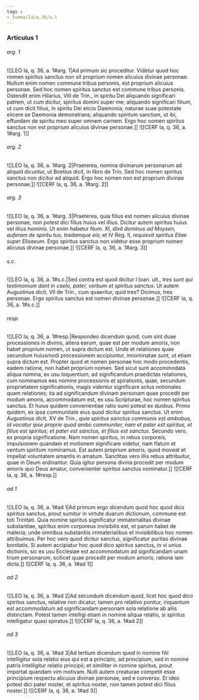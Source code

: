 ```yaml
---
tags : 
- Summa/Ia/q.36/a.1
---
```


### Articulus 1

###### arg. 1
![[LEO Ia, q. 36, a. 1#arg. 1|Ad primum sic proceditur. Videtur quod hoc nomen spiritus sanctus non sit proprium nomen alicuius divinae personae. Nullum enim nomen commune tribus personis, est proprium alicuius personae. Sed hoc nomen spiritus sanctus est commune tribus personis. Ostendit enim Hilarius, VIII de Trin., in spiritu Dei aliquando significari patrem, ut cum dicitur, spiritus domini super me; aliquando significari filium, ut cum dicit filius, in spiritu Dei eiicio Daemonia, naturae suae potestate eiicere se Daemonia demonstrans; aliquando spiritum sanctum, ut ibi, effundam de spiritu meo super omnem carnem. Ergo hoc nomen spiritus sanctus non est proprium alicuius divinae personae.]]
![[CERF Ia, q. 36, a. 1#arg. 1]]

###### arg. 2
![[LEO Ia, q. 36, a. 1#arg. 2|Praeterea, nomina divinarum personarum ad aliquid dicuntur, ut Boetius dicit, in libro de Trin. Sed hoc nomen spiritus sanctus non dicitur ad aliquid. Ergo hoc nomen non est proprium divinae personae.]]
![[CERF Ia, q. 36, a. 1#arg. 2]]

###### arg. 3
![[LEO Ia, q. 36, a. 1#arg. 3|Praeterea, quia filius est nomen alicuius divinae personae, non potest dici filius huius vel illius. Dicitur autem spiritus huius vel illius hominis. Ut enim habetur Num. XI, *dixit dominus ad Moysen, auferam de spiritu tuo, tradamque eis*; et IV Reg. II, *requievit spiritus Eliae super Elisaeum*. Ergo spiritus sanctus non videtur esse proprium nomen alicuius divinae personae.]]
![[CERF Ia, q. 36, a. 1#arg. 3]]

###### s.c.
![[LEO Ia, q. 36, a. 1#s.c.|Sed contra est quod dicitur I Ioan. ult., *tres sunt qui testimonium dant in caelo, pater, verbum et spiritus sanctus*. Ut autem Augustinus dicit, VII de Trin., cum quaeritur, quid tres? Dicimus, tres personae. Ergo spiritus sanctus est nomen divinae personae.]]
![[CERF Ia, q. 36, a. 1#s.c.]]

###### resp.
![[LEO Ia, q. 36, a. 1#resp.|Respondeo dicendum quod, cum sint duae processiones in divinis, altera earum, quae est per modum amoris, non habet proprium nomen, ut supra dictum est. Unde et relationes quae secundum huiusmodi processionem accipiuntur, innominatae sunt, ut etiam supra dictum est. Propter quod et nomen personae hoc modo procedentis, eadem ratione, non habet proprium nomen. Sed sicut sunt accommodata aliqua nomina, ex usu loquentium, ad significandum praedictas relationes, cum nominamus eas nomine processionis et spirationis, quae, secundum proprietatem significationis, magis videntur significare actus notionales quam relationes; ita ad significandum divinam personam quae procedit per modum amoris, accommodatum est, ex usu Scripturae, hoc nomen spiritus sanctus. Et huius quidem convenientiae ratio sumi potest ex duobus. Primo quidem, ex ipsa communitate eius quod dicitur spiritus sanctus. Ut enim Augustinus dicit, XV de Trin., *quia spiritus sanctus communis est ambobus, id vocatur ipse proprie quod ambo communiter, nam et pater est spiritus, et filius est spiritus; et pater est sanctus, et filius est sanctus*. Secundo vero, ex propria significatione. Nam nomen spiritus, in rebus corporeis, impulsionem quandam et motionem significare videtur, nam flatum et ventum spiritum nominamus. Est autem proprium amoris, quod moveat et impellat voluntatem amantis in amatum. Sanctitas vero illis rebus attribuitur, quae in Deum ordinantur. Quia igitur persona divina procedit per modum amoris quo Deus amatur, convenienter spiritus sanctus nominatur.]]
![[CERF Ia, q. 36, a. 1#resp.]]

###### ad 1
![[LEO Ia, q. 36, a. 1#ad 1|Ad primum ergo dicendum quod hoc quod dico spiritus sanctus, prout sumitur in virtute duarum dictionum, commune est toti Trinitati. Quia nomine spiritus significatur immaterialitas divinae substantiae, spiritus enim corporeus invisibilis est, et parum habet de materia; unde omnibus substantiis immaterialibus et invisibilibus hoc nomen attribuimus. Per hoc vero quod dicitur sanctus, significatur puritas divinae bonitatis. Si autem accipiatur hoc quod dico spiritus sanctus, in vi unius dictionis, sic ex usu Ecclesiae est accommodatum ad significandam unam trium personarum, scilicet quae procedit per modum amoris, ratione iam dicta.]]
![[CERF Ia, q. 36, a. 1#ad 1]]

###### ad 2
![[LEO Ia, q. 36, a. 1#ad 2|Ad secundum dicendum quod, licet hoc quod dico spiritus sanctus, relative non dicatur, tamen pro relativo ponitur, inquantum est accommodatum ad significandam personam sola relatione ab aliis distinctam. Potest tamen intelligi etiam in nomine aliqua relatio, si spiritus intelligatur quasi spiratus.]]
![[CERF Ia, q. 36, a. 1#ad 2]]

###### ad 3
![[LEO Ia, q. 36, a. 1#ad 3|Ad tertium dicendum quod in nomine filii intelligitur sola relatio eius qui est a principio, ad principium, sed in nomine patris intelligitur relatio principii; et similiter in nomine spiritus, prout importat quandam vim motivam. Nulli autem creaturae competit esse principium respectu alicuius divinae personae, sed e converso. Et ideo potest dici pater noster, et spiritus noster, non tamen potest dici filius noster.]]
![[CERF Ia, q. 36, a. 1#ad 3]]

